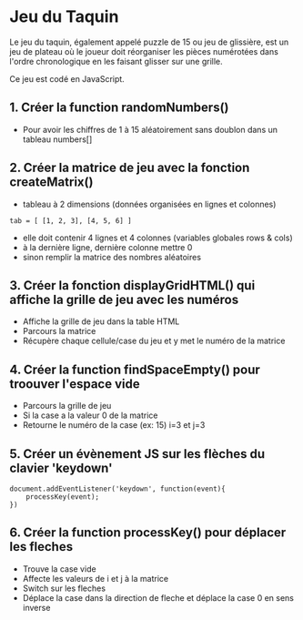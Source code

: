 # Jeu du Taquin

Le jeu du taquin, également appelé puzzle de 15 ou jeu de glissière, est un jeu de plateau où le joueur doit réorganiser les pièces numérotées dans l'ordre chronologique en les faisant glisser sur une grille. 

Ce jeu est codé en JavaScript. 



## 1. Créer la function randomNumbers() 

- Pour avoir les chiffres de 1 à 15 aléatoirement sans doublon dans un tableau numbers[]



## 2. Créer la matrice de jeu avec la fonction createMatrix()

- tableau à 2 dimensions (données organisées en lignes et colonnes)

`tab = [
    [1, 2, 3],
    [4, 5, 6]
]`

- elle doit contenir 4 lignes et 4 colonnes (variables globales rows & cols)
- à la dernière ligne, dernière colonne mettre 0 
- sinon remplir la matrice des nombres aléatoires 



## 3. Créer la fonction displayGridHTML() qui affiche la grille de jeu avec les numéros 

- Affiche la grille de jeu dans la table HTML 
- Parcours la matrice 
- Récupère chaque cellule/case du jeu et y met le numéro de la matrice 



## 4. Créer la function findSpaceEmpty() pour troouver l'espace vide 

- Parcours la grille de jeu
- Si la case a la valeur 0 de la matrice 
- Retourne le numéro de la case (ex: 15) i=3 et j=3



## 5. Créer un évènement JS sur les flèches du clavier 'keydown' 

```
document.addEventListener('keydown', function(event){
    processKey(event); 
})
```



## 6. Créer la function processKey() pour déplacer les fleches 

- Trouve la case vide 
- Affecte les valeurs de i et j à la matrice 
- Switch sur les fleches 
- Déplace la case dans la direction de fleche et déplace la case 0 en sens inverse 